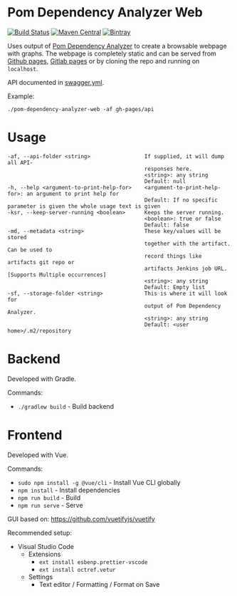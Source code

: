 # Pom Dependency Analyzer Web
[![Build Status](https://travis-ci.org/tomasbjerre/pom-dependency-analyzer-web.svg?branch=master)](https://travis-ci.org/tomasbjerre/pom-dependency-analyzer-web)
[![Maven Central](https://maven-badges.herokuapp.com/maven-central/se.bjurr.pomdependencyanalyzerweb/pom-dependency-analyzer-web/badge.svg)](https://maven-badges.herokuapp.com/maven-central/se.bjurr.pomdependencyanalyzerweb/pom-dependency-analyzer-web)
[![Bintray](https://api.bintray.com/packages/tomasbjerre/tomasbjerre/se.bjurr.pomdependencyanalyzerweb%3Apom-dependency-analyzer-web/images/download.svg) ](https://bintray.com/tomasbjerre/tomasbjerre/se.bjurr.pomdependencyanalyzerweb%3Apom-dependency-analyzer-web/_latestVersion)

Uses output of [Pom Dependency Analyzer](https://github.com/tomasbjerre/pom-dependency-analyzer) to create a browsable webpage with graphs. The webpage is completely static and can be served from [Github pages](https://pages.github.com/), [Gitlab pages](https://docs.gitlab.com/ce/user/project/pages/) or by cloning the repo and running on `localhost`.

API documented in [swagger.yml](https://petstore.swagger.io/?url=https://raw.githubusercontent.com/tomasbjerre/pom-dependency-analyzer-web/master/swagger.yml).

Example:

```shell
./pom-dependency-analyzer-web -af gh-pages/api
```

# Usage

```shell
-af, --api-folder <string>                 If supplied, it will dump all API-
                                           responses here.
                                           <string>: any string
                                           Default: null
-h, --help <argument-to-print-help-for>    <argument-to-print-help-for>: an argument to print help for
                                           Default: If no specific parameter is given the whole usage text is given
-ksr, --keep-server-running <boolean>      Keeps the server running.
                                           <boolean>: true or false
                                           Default: false
-md, --metadata <string>                   These key/values will be stored 
                                           together with the artifact. Can be used to 
                                           record things like artifacts git repo or 
                                           artifacts Jenkins job URL. [Supports Multiple occurrences]
                                           <string>: any string
                                           Default: Empty list
-sf, --storage-folder <string>             This is where it will look for 
                                           output of Pom Dependency Analyzer.
                                           <string>: any string
                                           Default: <user home>/.m2/repository
```

# Backend

Developed with Gradle.

Commands:

 * `./gradlew build` - Build backend

# Frontend

Developed with Vue.

Commands:

 * `sudo npm install -g @vue/cli` - Install Vue CLI globally
 * `npm install` - Install dependencies
 * `npm run build` - Build
 * `npm run serve` - Serve

GUI based on: https://github.com/vuetifyjs/vuetify

Recommended setup:

 * Visual Studio Code
   * Extensions
     * `ext install esbenp.prettier-vscode`
     * `ext install octref.vetur`
   * Settings
     * Text editor / Formatting / Format on Save
